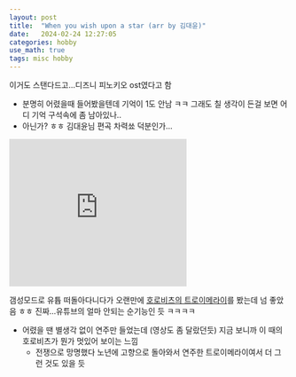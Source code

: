 ```yaml
---
layout: post
title:  "When you wish upon a star (arr by 김대윤)"
date:   2024-02-24 12:27:05 
categories: hobby
use_math: true
tags: misc hobby
---
```


이거도 스탠다드고...디즈니 피노키오 ost였다고 함
- 분명히 어렸을때 들어봤을텐데 기억이 1도 안남 ㅋㅋ 그래도 칠 생각이 든걸 보면 어디 기억 구석속에 좀 남아있나..
- 아닌가? ㅎㅎ 김대윤님 편곡 차력쑈 덕분인가...

<iframe allowfullscreen="allowfullscreen" class="b-hbp-video b-uploaded" frameborder="0" height="266" id="BLOGGER-video-4afea6009a91c3db-17362" mozallowfullscreen="mozallowfullscreen" src="https://www.blogger.com/video.g?token=AD6v5dxd_m9edJYBen8JoWRp7EKuZ2zsGXCV1O69dBbAVbpFvgSG14972LAH7SNQZTtb83vtwmlxIQvNEOL7RIX2jcGLrWa6Pt1kyBNXfXTUTdQiQybqHFj6RgEyyiU6gZ4FQE69GNeY" webkitallowfullscreen="webkitallowfullscreen" width="320"></iframe>

갬성모드로 유튭 떠돌아다니다가 오랜만에 [호로비츠의 트로이메라이](https://www.youtube.com/watch?v=cnSvUjwvZZs)를 봤는데 넘 좋았음 ㅎㅎ 진짜...유튜브의 얼마 안되는 순기능인 듯 ㅋㅋㅋㅋ
- 어렸을 땐 별생각 없이 연주만 들었는데 (영상도 좀 달랐던듯) 지금 보니까 이 때의 호로비츠가 뭔가 멋있어 보이는 느낌
   - 전쟁으로 망명했다 노년에 고향으로 돌아와서 연주한 트로이메라이여서 더 그런 것도 있을 듯
